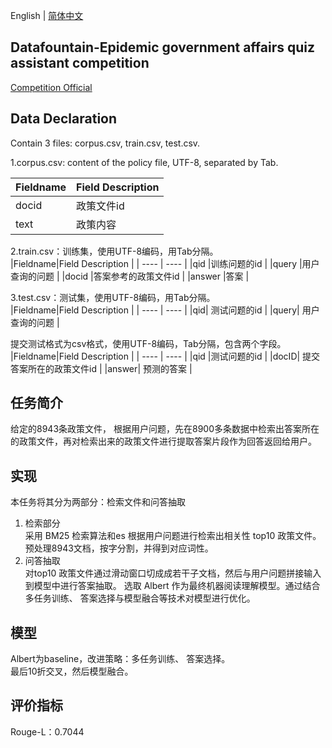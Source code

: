 English | [简体中文](README_zh.md)

## Datafountain-Epidemic government affairs quiz assistant competition
[Competition Official](https://www.datafountain.cn/competitions/424)  
## Data Declaration
Contain 3 files: corpus.csv, train.csv, test.csv.

1.corpus.csv: content of the policy file, UTF-8, separated by Tab.  

|Fieldname|Field Description  |
|  ----  | ----  |
|docid	|政策文件id |
|text	|政策内容  |

2.train.csv：训练集，使用UTF-8编码，用Tab分隔。  
|Fieldname|Field Description  |
|  ----  | ----  |
|qid	|训练问题的id |
|query	|用户查询的问题 |
|docid	|答案参考的政策文件id | 
|answer	|答案 |

3.test.csv：测试集，使用UTF-8编码，用Tab分隔。  
|Fieldname|Field Description  |
|  ----  | ----  |
|qid|	测试问题的id |
|query|	用户查询的问题 | 

提交测试格式为csv格式，使用UTF-8编码，Tab分隔，包含两个字段。  
|Fieldname|Field Description  |
|  ----  | ----  |
|qid	|测试问题的id  |
|docID|	提交答案所在的政策文件id | 
|answer|	预测的答案  | 

## 任务简介
给定的8943条政策文件， 根据用户问题，先在8900多条数据中检索出答案所在的政策文件，再对检索出来的政策文件进行提取答案片段作为回答返回给用户。  

## 实现
本任务将其分为两部分：检索文件和问答抽取
1. 检索部分  
  采用 BM25 检索算法和es 根据用户问题进行检索出相关性 top10 政策文件。 
  预处理8943文档，按字分割，并得到对应词性。
2. 问答抽取  
  对top10 政策文件通过滑动窗口切成成若干子文档，然后与用户问题拼接输入到模型中进行答案抽取。
  选取 Albert 作为最终机器阅读理解模型。通过结合多任务训练、 答案选择与模型融合等技术对模型进行优化。

## 模型
Albert为baseline，改进策略：多任务训练、 答案选择。  
最后10折交叉，然后模型融合。

## 评价指标  
  Rouge-L：0.7044
  
